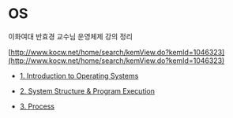 # OS

이화여대 반효경 교수님 운영체제 강의 정리

[http://www.kocw.net/home/search/kemView.do?kemId=1046323](http://www.kocw.net/home/search/kemView.do?kemId=1046323)

- [1. Introduction to Operating Systems](OSreadme/1%20Introduction%20to%20Operatin%20Systems%2000c13cc86a06439aa59b53477bc1aa54.md)

- [2. System Structure & Program Execution](OSreadme/2%20System%20Structure%20%26%20Program%20Execution%2070fcd35ca4414c0fbc09d375f0d50601.md)

- [3. Process](OSreadme/3%20Process%207646e0cd7b7e44bbbc82e1533770d54f.md)
